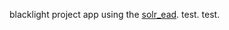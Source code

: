 blacklight project app using the [solr_ead](https://github.com/awead/solr_ead, "solr_ead gem"). test. test.
